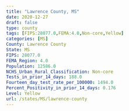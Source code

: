 ```yaml
---
title: "Lawrence County, MS"
date: 2020-12-27
draft: false
type: county
tags: [FIPS:28077.0,FEMA:4.0,Non-core,Yellow]
categories: [MS]
County: Lawrence County
State: MS
FIPS: 28077.0
FEMA_Region: 4.0
Population: 12586.0
NCHS_Urban_Rural_Classification: Non-core
Tests_in_prior_14_days: 188.0
Fourteen_day_test_rate_per_100000: 1494.0
Percent_Positivity_in_prior_14_days: 0.176
Level: Yellow
url: /states/MS/lawrence-county
---
```



